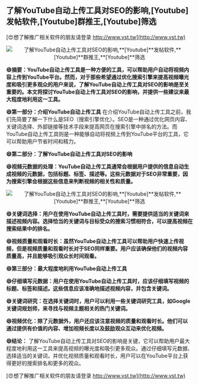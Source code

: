 ## **了解YouTube自动上传工具对SEO的影响,**[Youtube]**发帖软件,**[Youtube]**群推王,**[Youtube]**筛选**

[😍想了解推广相关软件的朋友请登录 http://www.vst.tw](http://www.vst.tw)

 <center><img src="https://vst.tw/MP4/tuiguang/png/6.png" alt="了解YouTube自动上传工具对SEO的影响,**[Youtube]**发帖软件,**[Youtube]**群推王,**[Youtube]**筛选"></center>

**😄摘要：YouTube自动上传工具是一种方便的工具，可以帮助用户自动将视频内容上传到YouTube平台。然而，对于那些希望通过优化搜索引擎来提高视频曝光度和吸引更多观众的用户来说，了解YouTube自动上传工具对SEO的影响是至关重要的。本文将探讨YouTube自动上传工具对SEO的影响，并提供一些建议来最大程度地利用这一工具。**

**😄第一部分：介绍YouTube自动上传工具**
在介绍YouTube自动上传工具之前，我们先简要了解一下什么是SEO（搜索引擎优化）。SEO是一种通过优化网页内容、关键词选择、外部链接等技术手段来提高网页在搜索引擎中排名的方法。而YouTube自动上传工具则是一种能够自动将视频上传到YouTube平台的工具，它可以帮助用户节省时间和精力。

**😄第二部分：了解YouTube自动上传工具对SEO的影响**

**😄视频元数据的处理：YouTube自动上传工具通常会根据用户提供的信息自动生成视频的元数据，包括标题、标签、描述等。这些元数据对于SEO非常重要，因为搜索引擎会根据这些信息来判断视频的相关性和质量。**

 <center><img src="https://vst.tw/MP4/tuiguang/png/7.png" alt="了解YouTube自动上传工具对SEO的影响,**[Youtube]**发帖软件,**[Youtube]**群推王,**[Youtube]**筛选"></center>

**😄关键词选择：用户在使用YouTube自动上传工具时，需要提供适当的关键词来描述视频内容。选择恰当的关键词与目标受众的搜索习惯相符合，可以提高视频在搜索结果中的排名。**

**😄视频质量和观看时长：虽然YouTube自动上传工具可以帮助用户快速上传视频，但是视频质量和观看时长对于SEO同样重要。用户应该确保他们的视频内容质量高，并且能够吸引观众长时间观看。**

**😄第三部分：最大程度地利用YouTube自动上传工具**

**😄仔细填写元数据：用户在使用YouTube自动上传工具时，应该仔细填写视频的标题、标签和描述。这些信息应该准确地描述视频内容，并包含关键词。**

**😄关键词研究：在选择关键词时，用户可以利用一些关键词研究工具，如Google关键词规划师，来寻找与视频主题相关的热门关键词。**

**😄视频优化：除了元数据外，用户还应该注意视频的质量和观看时长。他们可以通过提供有价值的内容、增加视频长度以及鼓励观众互动来优化视频。**

**😄结论：**
了解YouTube自动上传工具对SEO的影响是关键，它可以帮助用户最大程度地利用这一工具来提高视频的曝光度和吸引更多观众。通过仔细填写元数据、选择适当的关键词，并优化视频质量和观看时长，用户可以在YouTube平台上获得更好的搜索排名和更多的观众。

[😍想了解推广相关软件的朋友请登录 http://www.vst.tw](http://www.vst.tw)



